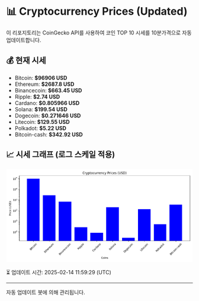 
# 📊 Cryptocurrency Prices (Updated)

이 리포지토리는 CoinGecko API를 사용하여 코인 TOP 10 시세를 10분가격으로 자동 업데이트합니다.

## 💰 현재 시세
- Bitcoin: **$96906 USD**
- Ethereum: **$2687.8 USD**
- Binancecoin: **$663.45 USD**
- Ripple: **$2.74 USD**
- Cardano: **$0.805966 USD**
- Solana: **$199.54 USD**
- Dogecoin: **$0.271646 USD**
- Litecoin: **$129.55 USD**
- Polkadot: **$5.22 USD**
- Bitcoin-cash: **$342.92 USD**

## 📈 시세 그래프 (로그 스케일 적용)
![Crypto Prices](crypto_prices.png)

⏳ 업데이트 시간: 2025-02-14 11:59:29 (UTC)

---
자동 업데이트 봇에 의해 관리됩니다.
